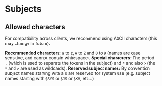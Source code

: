 # Subjects

## Allowed characters

For compatibility across clients, we recommend using ASCII characters (this may change in future).

**Recommended characters:** `a` to `z`, `A` to `Z` and `0` to `9` (names are case sensitive, and cannot contain whitespace).
**Special characters:** The period `.` (which is used to separate the tokens in the subject) and `*` and also `>` (the `*` and `>` are used as wildcards).
**Reserved subject names:** By convention subject names starting with a `$` are reserved for system use (e.g. subject names starting with `$SYS` or `$JS` or `$KV`, etc...)
